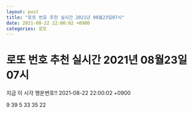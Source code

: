 ```yaml
---
layout: post
title: "로또 번호 추천 실시간 2021년 08월23일07시"
date: 2021-08-22 22:00:02 +0900
categories: 로또
---
```


# 로또 번호 추천 실시간 2021년 08월23일07시

지금 이 시각 행운번호!! 2021-08-22 22:00:02 +0900

 9  39  5  33  35  22 

